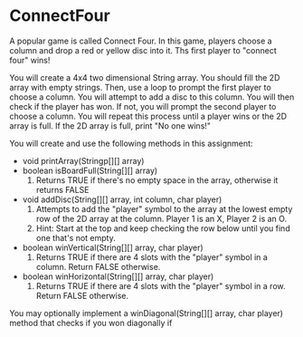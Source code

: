 # ConnectFour
A popular game is called Connect Four. In this game, players choose a column and drop a red or yellow disc into it. Ths first player to "connect four" wins!

You will create a 4x4 two dimensional String array. You should fill the 2D array with empty strings. Then, use a loop to prompt the first player to choose a column. You will attempt to add a disc to this column. You will then check if the player has won. If not, you will prompt the second player to choose a column. You will repeat this process until a player wins or the 2D array is full. If the 2D array is full, print "No one wins!"

You will create and use the following methods in this assignment: 
- void printArray(Stringp[][] array)
- boolean isBoardFull(String[][] array)
  1. Returns TRUE if there's no empty space in the array, otherwise it returns FALSE
- void addDisc(String[][] array, int column, char player)
  1. Attempts to add the "player" symbol to the array at the lowest empty row of the 2D array at the column. Player 1 is an X, Player 2 is an O.
  2. Hint: Start at the top and keep checking the row below until you find one that's not empty.
- boolean winVertical(String[][] array, char player)
  1. Returns TRUE if there are 4 slots with the "player" symbol in a column. Return FALSE otherwise.
- boolean winHorizontal(String[][] array, char player)
  1. Returns TRUE if there are 4 slots with the "player" symbol in a row. Return FALSE otherwise.

You may optionally implement a winDiagonal(String[][] array, char player) method that checks if you won diagonally if 
